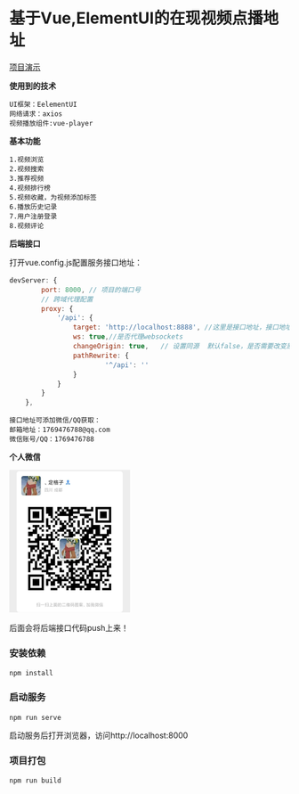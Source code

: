 # 基于Vue,ElementUI的在现视频点播地址

[项目演示](http://182.92.148.170:8080)

**使用到的技术**

```
UI框架：EelementUI
网络请求：axios
视频播放组件:vue-player
```

**基本功能**

```
1.视频浏览
2.视频搜索
3.推荐视频
4.视频排行榜
5.视频收藏，为视频添加标签
6.播放历史记录
7.用户注册登录
8.视频评论
```

**后端接口**

打开vue.config.js配置服务接口地址：

```javascript
devServer: {
		port: 8000, // 项目的端口号
		// 跨域代理配置
		proxy: {
			'/api': {
				target: 'http://localhost:8888', //这里是接口地址，接口地址联系作者获取
				ws: true,//是否代理websockets
				changeOrigin: true,   // 设置同源  默认false，是否需要改变原始主机头为目标URL
				pathRewrite: {
						'^/api': ''
				}		
			}
		}
	},
```



```
接口地址可添加微信/QQ获取：
邮箱地址：1769476788@qq.com
微信账号/QQ：1769476788
```

**个人微信**

<img src="img/image-20200817121128341.png" alt="image-20200817121128341" style="zoom:25%;" />

后面会将后端接口代码push上来！

### 安装依赖

```
npm install
```

### 启动服务

```
npm run serve
```

启动服务后打开浏览器，访问http://localhost:8000

### 项目打包

```
npm run build
```


